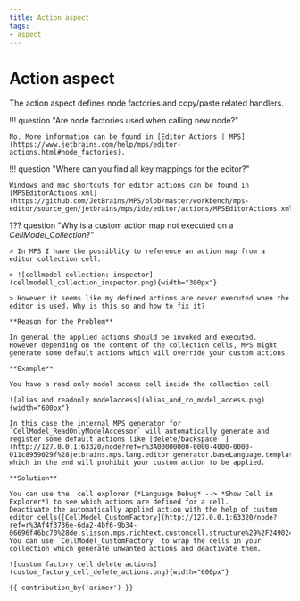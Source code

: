 ```yaml
---
title: Action aspect
tags:
- aspect
---
```


# Action aspect

The action aspect defines node factories and copy/paste related handlers.

!!! question "Are node factories used when calling new node<Concept>?"

    No. More information can be found in [Editor Actions | MPS](https://www.jetbrains.com/help/mps/editor-actions.html#node_factories).

!!! question "Where can you find all key mappings for the editor?"

    Windows and mac shortcuts for editor actions can be found in [MPSEditorActions.xml](https://github.com/JetBrains/MPS/blob/master/workbench/mps-editor/source_gen/jetbrains/mps/ide/editor/actions/MPSEditorActions.xml).


??? question "Why is a custom action map not executed on a *CellModel_Collection*?"

    > In MPS I have the possiblity to reference an action map from a editor collection cell.

    > ![cellmodel collection: inspector](cellmodell_collection_inspector.png){width="300px"}

    > However it seems like my defined actions are never executed when the editor is used. Why is this so and how to fix it?

    **Reason for the Problem**
    
    In general the applied actions should be invoked and executed.
    However depending on the content of the collection cells, MPS might generate some default actions which will override your custom actions.
    
    **Example**
    
    You have a read only model access cell inside the collection cell:

    ![alias and readonly modelaccess](alias_and_ro_model_access.png){width="600px"}
    
    In this case the internal MPS generator for `CellModel_ReadOnlyModelAccessor` will automatically generate and register some default actions like [delete/backspace  ](http://127.0.0.1:63320/node?ref=r%3A00000000-0000-4000-0000-011c8959029f%28jetbrains.mps.lang.editor.generator.baseLanguage.template.main%40generator%29%2F1225901389718) which in the end will prohibit your custom action to be applied.
    
    **Solution**

    You can use the  cell explorer (*Language Debug* --> *Show Cell in Explorer*) to see which actions are defined for a cell.
    Deactivate the automatically applied action with the help of custom editor cells([CellModel_CustomFactory](http://127.0.0.1:63320/node?ref=r%3Af4f3736e-6da2-4bf6-9b34-06696f46bc70%28de.slisson.mps.richtext.customcell.structure%29%2F2490242408670732052)). You can use `CellModel_CustomFactory` to wrap the cells in your collection which generate unwanted actions and deactivate them.
    
    ![custom factory cell delete actions](custom_factory_cell_delete_actions.png){width="600px"}

    {{ contribution_by('arimer') }}